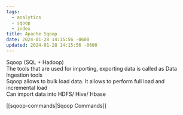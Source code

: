 ```yaml
---
tags:
  - analytics
  - sqoop
  - index
title: Apache Sqoop
date: 2024-01-28 14:15:56 -0600
updated: 2024-01-28 14:15:56 -0600
---
```


Sqoop (SQL + Hadoop)  
The tools that are used for importing, exporting data is called as Data Ingestion tools  
Sqoop allows to bulk load data. It allows to perform full load and incremental load  
Can import data into HDFS/ Hive/ Hbase

[[sqoop-commands|Sqoop Commands]]

